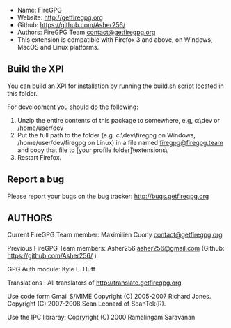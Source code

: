 * Name:    FireGPG
* Website: http://getfiregpg.org
* Github:  https://github.com/Asher256/
* Authors: FireGPG Team <contact@getfiregpg.org>
* This extension is compatible with Firefox 3 and above, on Windows, MacOS and Linux platforms.

## Build the XPI

You can build an XPI for installation by running the build.sh script located in this folder.

For development you should do the following:
  1. Unzip the entire contents of this package to somewhere,
	       e.g, c:\dev or /home/user/dev
  2. Put the full path to the folder (e.g. c:\dev\firegpg on
     Windows, /home/user/dev/firegpg on Linux) in a file named
     firegpg@firegpg.team and copy that file to
     [your profile folder]\extensions\
  3. Restart Firefox.

## Report a bug

Please report your bugs on the bug tracker: http://bugs.getfiregpg.org

## AUTHORS

Current FireGPG Team member:
	Maximilien Cuony  <contact@getfiregpg.org>

Previous FireGPG Team members:
	Asher256 <asher256@gmail.com> (Github: https://github.com/Asher256/ )

GPG Auth module:
	Kyle L. Huff

Translations :
    All translators of http://translate.getfiregpg.org

Use code form Gmail S/MIME
    Copyright (C) 2005-2007 Richard Jones.
    Copyright (C) 2007-2008 Sean Leonard of SeanTek(R).

Use the IPC libraray:
    Copryright (C) 2000 Ramalingam Saravanan
